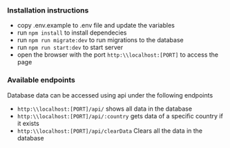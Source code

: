 ### Installation instructions 
- copy .env.example to .env file and update the variables 
- run `npm install` to install dependecies 
- run `npm run migrate:dev` to run migrations to the database 
- run `npm run start:dev` to start server 
- open the browser with the port `http:\\localhost:[PORT]` to access the page 

### Available endpoints 
Database data can be accessed using api under the following endpoints 
- `http:\\localhost:[PORT]/api/` shows all data in the database 
- `http:\\localhost:[PORT]/api/:country`  gets data of a specific country if it exists 
- `http:\\localhost:[PORT]/api/clearData` Clears all the data in the database 

